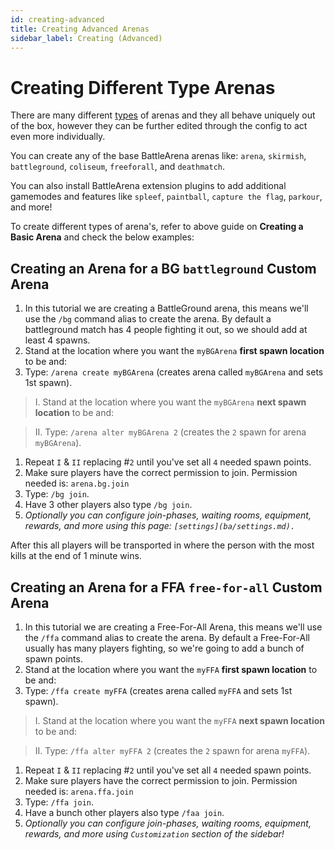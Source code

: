 ```yaml
---
id: creating-advanced
title: Creating Advanced Arenas
sidebar_label: Creating (Advanced)
---
```


# Creating Different Type Arenas

There are many different [types](ba/arenas/types.md) of arenas and they all behave uniquely out of the box, however they can be further edited through the config to act even more individually.

You can create any of the base BattleArena arenas like: `arena`, `skirmish`, `battleground`, `coliseum`, `freeforall`, and `deathmatch`.

You can also install BattleArena extension plugins to add additional gamemodes and features like `spleef`, `paintball`, `capture the flag`, `parkour`, and more!

To create different types of arena's, refer to above guide on **Creating a Basic Arena** and check the below examples:

## Creating an Arena for a BG `battleground` Custom Arena

1. In this tutorial we are creating a BattleGround arena, this means we'll use the `/bg` command alias to create the arena. By default a battleground match has 4 people fighting it out, so we should add at least 4 spawns.
2. Stand at the location where you want the `myBGArena` **first spawn location** to be and:
3. Type: `/arena create myBGArena` (creates arena called `myBGArena` and sets 1st spawn).

> I. Stand at the location where you want the `myBGArena` **next spawn location** to be and:

> II. Type: `/arena alter myBGArena 2` (creates the `2` spawn for arena `myBGArena`).

1. Repeat `I` & `II` replacing #`2` until you've set all `4` needed spawn points.
2. Make sure players have the correct permission to join. Permission needed is: `arena.bg.join`
3. Type: `/bg join`.
4. Have 3 other players also type `/bg join`.
5. _Optionally you can configure join-phases, waiting rooms, equipment, rewards, and more using this page: `[settings](ba/settings.md).`_

After this all players will be transported in where the person with the most kills at the end of 1 minute wins.

## Creating an Arena for a FFA `free-for-all` Custom Arena

1. In this tutorial we are creating a Free-For-All Arena, this means we'll use the `/ffa` command alias to create the arena. By default a Free-For-All usually has many players fighting, so we're going to add a bunch of spawn points.
2. Stand at the location where you want the `myFFA` **first spawn location** to be and:
3. Type: `/ffa create myFFA` (creates arena called `myFFA` and sets 1st spawn).

> I. Stand at the location where you want the `myFFA` **next spawn location** to be and:

> II. Type: `/ffa alter myFFA 2` (creates the `2` spawn for arena `myFFA`).

1. Repeat `I` & `II` replacing #`2` until you've set all `4` needed spawn points.
2. Make sure players have the correct permission to join. Permission needed is: `arena.ffa.join`
3. Type: `/ffa join`.
4. Have a bunch other players also type `/faa join`.
5. _Optionally you can configure join-phases, waiting rooms, equipment, rewards, and more using `Customization` section of the sidebar!_
